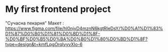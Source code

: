 # My first frontend project
"Сучасна пекарня"
Макет : https://www.figma.com/file/hl0njyD4mznN6kgtRIeDsY/%D0%A1%D1%83%D1%87%D0%B0%D1%81%D0%BD%D1%8F-%D0%BF%D0%B5%D0%BA%D0%B0%D1%80%D0%BD%D1%8F?type=design&t=kmfLpgOrqIvyvXIo-6
